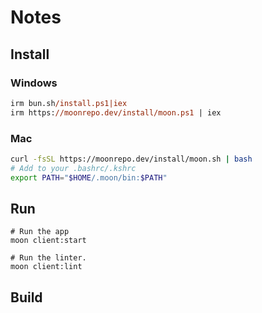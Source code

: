 # Notes
## Install 
### Windows

```ps
irm bun.sh/install.ps1|iex
irm https://moonrepo.dev/install/moon.ps1 | iex
```

### Mac

```sh
curl -fsSL https://moonrepo.dev/install/moon.sh | bash
# Add to your .bashrc/.kshrc 
export PATH="$HOME/.moon/bin:$PATH"
```

## Run
```
# Run the app
moon client:start 

# Run the linter.
moon client:lint
```
## Build

